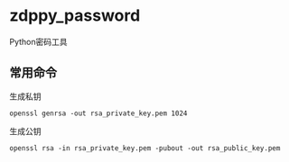 # zdppy_password
Python密码工具

## 常用命令
生成私钥
```shell
openssl genrsa -out rsa_private_key.pem 1024
```

生成公钥
```shell
openssl rsa -in rsa_private_key.pem -pubout -out rsa_public_key.pem
```
